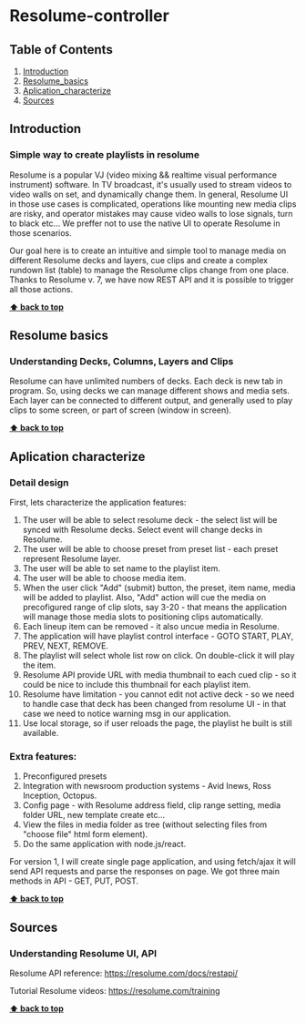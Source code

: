 # Resolume-controller

## Table of Contents
  1. [Introduction](#introduction)
  2. [Resolume_basics](#Resolume_basics)
  3. [Aplication_characterize](#Aplication_characterize)
  4. [Sources](#Sources)
  

## Introduction
### Simple way to create playlists in resolume
Resolume is a popular VJ (video  mixing && realtime visual performance instrument) software. In TV broadcast, it's usually used to stream videos to video walls on set, and dynamically change them. In general, Resolume UI in those use cases is complicated, operations like mounting new media clips are risky, and operator mistakes may cause video walls to lose signals, turn to black etc... We preffer not to use the native UI to operate Resolume in those scenarios. 

Our goal here is to create an intuitive and simple tool to manage media on different Resolume decks and layers, cue clips and create a complex rundown list (table) to manage the Resolume clips change from one place. Thanks to Resolume v. 7, we have now REST API and it is possible to trigger all those actions.

**[⬆ back to top](#table-of-contents)**

## Resolume basics
### Understanding Decks, Columns, Layers and Clips
Resolume can have unlimited numbers of decks. Each deck is new tab in program. So, using decks we can manage different shows and media sets. Each layer can be connected to different output, and generally used to play clips to some screen, or part of screen (window in screen). 

**[⬆ back to top](#table-of-contents)**

## Aplication characterize
### Detail design

First, lets characterize the application features:
1. The user will be able to select resolume deck - the select list will be synced with Resolume decks. Select event will change decks in Resolume.
2. The user will be able to choose preset from preset list - each preset represent Resolume layer.
3. The user will be able to set name to the playlist item.
4. The user will be able to choose media item.
5. When the user click "Add" (submit) button, the preset, item name, media will be added to playlist. Also, "Add" action will cue the media on precofigured range of clip slots, say 3-20 - that means the application will manage those media slots to positioning clips automatically. 
6. Each lineup item can be removed - it also uncue media in Resolume.
7. The application will have playlist control interface - GOTO START, PLAY, PREV, NEXT, REMOVE. 
8. The playlist will select whole list row on click. On double-click it will play the item.
9. Resolume API provide URL with media thumbnail to each cued clip - so it could be nice to include this thumbnail for each playlist item.
10. Resolume have limitation - you cannot edit not active deck - so we need to handle case that deck has been changed from resolume UI - in that case we need to notice warning msg in our application.
11. Use local storage, so if user reloads the page, the playlist he built is still available.

### Extra features:
1. Preconfigured presets
2. Integration with newsroom production systems - Avid Inews, Ross Inception, Octopus.
3. Config page - with Resolume address field, clip range setting, media folder URL, new template create etc...
4. View the files in media folder as tree (without selecting files from "choose file" html form element).
5. Do the same application with node.js/react.

For version 1, I will create single page application, 
and using fetch/ajax it will send API requests and parse the responses on page.
We got three main methods in API - GET, PUT, POST.
 

**[⬆ back to top](#table-of-contents)**

## Sources
### Understanding Resolume UI, API
Resolume API reference: https://resolume.com/docs/restapi/

Tutorial Resolume videos: https://resolume.com/training

**[⬆ back to top](#table-of-contents)**
